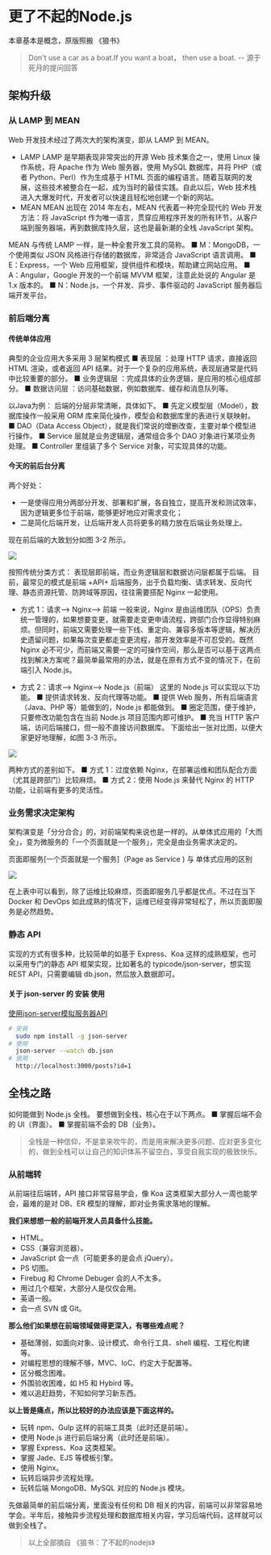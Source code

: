 
# 更了不起的Node.js

本章基本是概念，原版照搬 《狼书》

> Don't use a car as a boat.If you want a boat， then use a boat. -- 源于死月的提问回答

## 架构升级

### 从 LAMP 到 MEAN

Web 开发技术经过了两次大的架构演变，即从 LAMP 到 MEAN。

- LAMP
LAMP 是早期表现非常突出的开源 Web 技术集合之一，使用 Linux 操作系统，将 Apache 作为 Web 服务器，使用 MySQL 数据库，并将 PHP（或者 Python、Perl）作为生成基于 HTML 页面的编程语言。随着互联网的发展，这些技术被整合在一起，成为当时的最佳实践。自此以后，Web 技术栈进入大爆发时代，开发者可以快速且轻松地创建一个新的网站。
- MEAN
MEAN 出现在 2014 年左右，MEAN 代表着一种完全现代的 Web 开发方法：将 JavaScript 作为唯一语言，贯穿应用程序开发的所有环节，从客户端到服务器端，再到数据库持久层，这也是最新潮的全栈 JavaScript 架构。

MEAN 与传统 LAMP 一样，是一种全套开发工具的简称。
■ M：MongoDB，一个使用类似 JSON 风格进行存储的数据库，非常适合 JavaScript 语言调用。
■ E：Express，一个 Web 应用框架，提供组件和模块，帮助建立网站应用。
■ A：Angular，Google 开发的一个前端 MVVM 框架，注意此处说的 Angular 是 1.x 版本的。
■ N：Node.js，一个并发、异步、事件驱动的 JavaScript 服务器后端开发平台。

### 前后端分离

#### 传统单体应用

典型的企业应用大多采用 3 层架构模式
  ■ 表现层 ：处理 HTTP 请求，直接返回 HTML 渲染，或者返回 API 结果。对于一个复杂的应用系统，表现层通常是代码中比较重要的部分。
  ■ 业务逻辑层 ：完成具体的业务逻辑，是应用的核心组成部分。
  ■ 数据访问层 ：访问基础数据，例如数据库、缓存和消息队列等。

以Java为例： 后端的分层非常清晰，具体如下。
  ■ 先定义模型层（Model），数据库操作一般采用 ORM 库来简化操作，模型会和数据库里的表进行关联映射。
  ■ DAO（Data Access Object），就是我们常说的增删改查，主要对单个模型进行操作。
  ■ Service 层就是业务逻辑层，通常组合多个 DAO 对象进行某项业务处理。
  ■ Controller 里组装了多个 Service 对象，可实现具体的功能。

#### 今天的前后台分离

两个好处：

- 一是使得应用分两部分开发、部署和扩展，各自独立，提高开发和测试效率，因为逻辑更多位于前端，能够更好地应对需求变化；
- 二是简化后端开发，让后端开发人员将更多的精力放在后端业务处理上。

现在前后端的大致划分如图 3-2 所示。

![](https://pic4.zhimg.com/v2-95888f162e3e27e10617b36eb1a30eda_r.jpg)

按照传统分类方式：
表现层即前端，而业务逻辑层和数据访问层都属于后端。
目前，最常见的模式是前端 +API+ 后端服务，出于负载均衡、请求转发、反向代理、静态资源托管、防跨域等原因，往往需要搭配 Nginx 一起使用。

- 方式 1：请求—> Nginx—> 前端
一般来说，Nginx 是由运维团队（OPS）负责统一管理的，如果想要变更，就需要走变更申请流程，跨部门合作显得特别麻烦。但同时，前端又需要处理一些下线、重定向、兼容多版本等逻辑，解决历史遗留问题，如果每次变更都走变更流程，那开发效率是不可忍受的。既然 Nginx 必不可少，而前端又需要一定的可操作空间，那么是否可以基于这两点找到解决方案呢？最简单最常用的办法，就是在原有方式不变的情况下，在前端引入 Node.js。

- 方式 2：请求—> Nginx—> Node.js（前端）
这里的 Node.js 可以实现以下功能。
■ 提供请求转发、反向代理等功能。
■ 提供 Web 服务，所有后端语言（Java、PHP 等）能做到的，Node.js 都能做到。
■ 圈定范围，便于维护，只要修改功能包含在当前 Node.js 项目范围内即可维护。
■ 充当 HTTP 客户端，访问后端接口，但一般不直接访问数据库。
下面给出一张对比图，以便大家更好地理解，如图 3-3 所示。

![](https://pic3.zhimg.com/v2-a22d2fd66a1ef06d40b3a5f6339d14fe_r.jpg)

两种方式的差别如下。
■ 方式 1：过度依赖 Nginx，在部署运维和团队配合方面（尤其是跨部门）比较麻烦。
■ 方式 2：使用 Node.js 来替代 Nginx 的 HTTP 功能，让前端有更多的灵活性。


### 业务需求决定架构

架构演变是「分分合合」的，对前端架构来说也是一样的。从单体式应用的「大而全」，变为微服务的「一个页面就是一个服务」，完全是由业务需求决定的。

页面即服务[一个页面就是一个服务]（Page as Service ) 与 单体式应用的区别

![](https://pic4.zhimg.com/v2-9e61611a878bf6aab0da713086f00351_r.jpg)

在上表中可以看到，除了运维比较麻烦，页面即服务几乎都是优点。不过在当下 Docker 和 DevOps 如此成熟的情况下，运维已经变得非常轻松了，所以页面即服务是必然趋势。

### 静态 API

实现的方式有很多种，比较简单的如基于 Express、Koa 这样的成熟框架，也可以采用专门的静态 API 框架实现，比如著名的 typicode/json-server，想实现 REST API，只需要编辑 db.json，然后放入数据即可。


#### 关于 json-server 的 安装 使用

[使用json-server模拟服务器API](https://www.jianshu.com/p/5bb86a770e23)

```bash
# 安装
  sudo npm install -g json-server
# 使用
  json-server --watch db.json
# 使用
  http://localhost:3000/posts?id=1
```

## 全栈之路

如何能做到 Node.js 全栈。
要想做到全栈，核心在于以下两点。
■ 掌握后端不会的 UI（界面）。
■ 掌握前端不会的 DB（业务）。
> 全栈是一种信仰，不是拿来吹牛的，而是用来解决更多问题、应对更多变化的，做到全栈可以让自己的知识体系不留空白，享受自我实现的极致快乐。

### 从前端转

从前端往后端转，API 接口非常容易学会，像 Koa 这类框架大部分人一周也能学会，最难的是对 DB、ER 模型的理解，即对业务需求落地的理解。

**我们来想想一般的前端开发人员具备什么技能。**

- HTML。
- CSS（兼容浏览器）。
- JavaScript 会一点（可能更多的是会点 jQuery）。
- PS 切图。
- Firebug 和 Chrome Debuger 会的人不太多。
- 用过几个框架，大部分人是仅仅会用。
- 英语一般。
- 会一点 SVN 或 Git。

**那么他们如果想在前端领域做得更深入，有哪些难点呢？**

- 基础薄弱，如面向对象、设计模式、命令行工具、shell 编程、工程化构建等。
- 对编程思想的理解不够，MVC、IoC、约定大于配置等。
- 区分概念困难。
- 外围验收困难，如 H5 和 Hybird 等。
- 难以追赶趋势，不知如何学习新东西。

**以上皆是痛点，所以比较好的办法应该是下面这样的。**

- 玩转 npm、Gulp 这样的前端工具类（此时还是前端）。
- 使用 Node.js 进行前后端分离（此时还是前端）。
- 掌握 Express、Koa 这类框架。
- 掌握 Jade、EJS 等模板引擎。
- 使用 Nginx。
- 玩转后端异步流程处理。
- 玩转后端 MongoDB、MySQL 对应的 Node.js 模块。

先做最简单的前后端分离，里面没有任何和 DB 相关的内容，前端可以非常容易地学会。半年后，接触异步流程处理和数据库相关内容，学习后端代码，这样就可以做到全栈了。

> 以上全部摘自 《狼书：了不起的nodejs》
